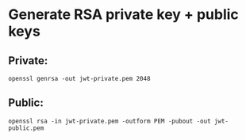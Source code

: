 # Generate RSA private key + public keys
## Private:
```shell
openssl genrsa -out jwt-private.pem 2048
```
## Public:
```shell
openssl rsa -in jwt-private.pem -outform PEM -pubout -out jwt-public.pem
```